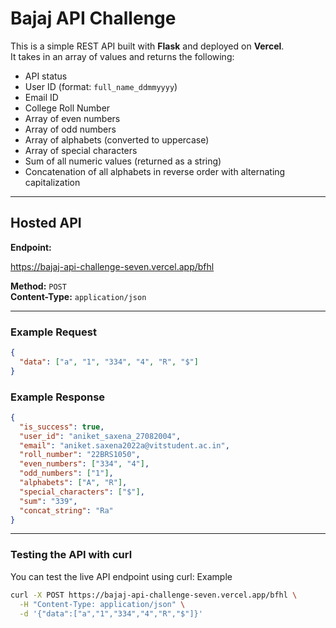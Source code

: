 # Bajaj API Challenge

This is a simple REST API built with **Flask** and deployed on **Vercel**.  
It takes in an array of values and returns the following:  

- API status  
- User ID (format: `full_name_ddmmyyyy`)  
- Email ID  
- College Roll Number  
- Array of even numbers  
- Array of odd numbers  
- Array of alphabets (converted to uppercase)  
- Array of special characters  
- Sum of all numeric values (returned as a string)  
- Concatenation of all alphabets in reverse order with alternating capitalization  

---

## Hosted API
**Endpoint:**  

https://bajaj-api-challenge-seven.vercel.app/bfhl


**Method:** `POST`  
**Content-Type:** `application/json`  

---

### Example Request
```json
{
  "data": ["a", "1", "334", "4", "R", "$"]
}

```
### Example Response
```json
{
  "is_success": true,
  "user_id": "aniket_saxena_27082004",
  "email": "aniket.saxena2022a@vitstudent.ac.in",
  "roll_number": "22BRS1050",
  "even_numbers": ["334", "4"],
  "odd_numbers": ["1"],
  "alphabets": ["A", "R"],
  "special_characters": ["$"],
  "sum": "339",
  "concat_string": "Ra"
}
```
--- 

### Testing the API with curl

You can test the live API endpoint using curl:
Example 
```bash
curl -X POST https://bajaj-api-challenge-seven.vercel.app/bfhl \
  -H "Content-Type: application/json" \
  -d '{"data":["a","1","334","4","R","$"]}'
  ```
